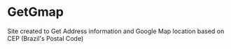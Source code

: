 # GetGmap
Site created to Get Address information and Google Map location based on CEP (Brazil's Postal Code)
